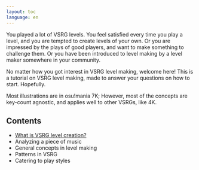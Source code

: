 ```yaml
---
layout: toc
language: en
---
```


You played a lot of VSRG levels. You feel satisfied every time you play
a level, and you are tempted to create levels of your own. Or you are
impressed by the plays of good players, and want to make something to
challenge them. Or you have been introduced to level making by a level
maker somewhere in your community.

No matter how you got interest in VSRG level making, welcome here! This
is a tutorial on VSRG level making, made to answer your questions on
how to start. Hopefully.

Most illustrations are in osu!mania 7K; However, most of the concepts
are key-count agnostic, and applies well to other VSRGs, like 4K.

## Contents

- [What is VSRG level creation?](introduction.md)
- Analyzing a piece of music
- General concepts in level making
- Patterns in VSRG
- Catering to play styles
